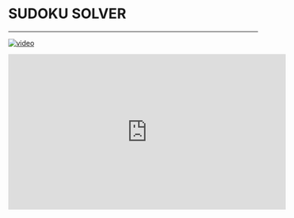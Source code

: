 # SUDOKU SOLVER

------

[![video](https://img.youtube.com/vi/PQzAt9oarwM&t=35s/0.jpg)](https://www.youtube.com/watch?v=PQzAt9oarwM&t=35s)

<!--<iframe width="560" height="315"-->
<!--src="https://www.youtube.com/embed/MUQfKFzIOeU" frameborder="0"-->
<!--allow="accelerometer; autoplay; encrypted-media; gyroscope; picture-in-picture" allowfullscreen></iframe>-->

<iframe width="560" height="315" src="https://www.youtube.com/embed/PQzAt9oarwM" title="YouTube video player" frameborder="0" allow="accelerometer; autoplay; clipboard-write; encrypted-media; gyroscope; picture-in-picture" allowfullscreen></iframe>